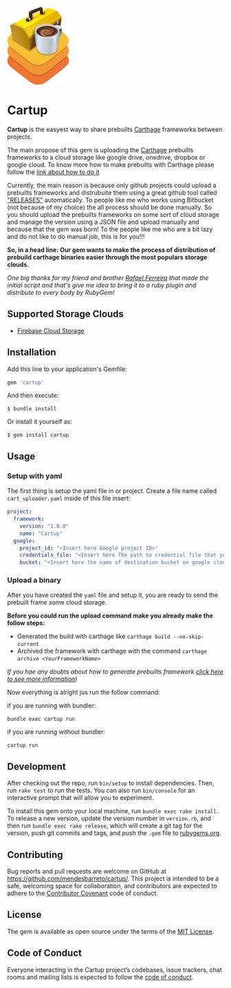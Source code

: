 ![](logo/cartup_logo.png)
# Cartup 

**Cartup** is the easyest way to share prebuilts [Carthage](https://github.com/Carthage/Carthage) frameworks between projects.

The main propose of this gem is uploading the [Carthage](https://github.com/Carthage/Carthage) prebuilts frameworks to a cloud 
storage like google drive, onedrive, dropbox or google cloud. To know more how to make prebuilts with Carthage please follow 
the [link about how to do it](https://github.com/Carthage/Carthage#archive-prebuilt-frameworks-into-one-zip-file) 


Currently, the main reason is because only github projects could upload a prebuilts frameworks and distrubuite
them using a great github tool called ["RELEASES"](https://help.github.com/articles/creating-releases/) automatically. 
To people like me who works using Bitbucket (not because of my choice) the all process should be done manually. So you should
upload the prebuilts frameworks on some sort of cloud storage and manage the version using a JSON file and upload 
manually and because that the gem was born! To the people like me who are a bit lazy and do not like to do manual job, 
this is for you!!! 

**So, in a head line: Our gem wants to make the process of distribution of prebuild carthage binaries easier through the 
most populars storage clouds.**

*One big thanks for my friend and brother [Rafael Ferreira](https://github.com/RafaelPlantard) that made the initial
script and that's give me idea to bring it to a ruby plugin and distribute to every body by RubyGem!* 

## Supported Storage Clouds
* [Firebase Cloud Storage](https://firebase.google.com/docs/storage/?gclid=Cj0KCQiAzfrTBRC_ARIsAJ5ps0uB9qOHR9kDhzlqReNfQlhrRJH7gWwHRCbl-XQRIJEvt9jN6ROPdxQaAohIEALw_wcB)

## Installation

Add this line to your application's Gemfile:

```ruby
gem 'cartup'
```

And then execute:

    $ bundle install

Or install it yourself as:

    $ gem install cartup

## Usage

### Setup with yaml

The first thing is setup the yaml file in or project. 
Create a file name called ```cart_uploader.yaml``` inside of this file insert:

```yaml
project:
  framework:
    version: "1.0.0"
    name: "Cartup"
  google:
    project_id: "<Insert here Google project ID>"
    credentials_file: "<Insert here The path to credential file that you download from firebase>"
    bucket: "<Insert here the name of destination bucket on google cloud>"
```
### Upload a binary

After you have created the ````yaml```` file and setup it, you are ready to send the prebuilt frame
some cloud storage.

**Before you could run the upload command make you already make the follow steps:** 
* Generated the build with carthage like ```carthage build --no-skip-current```
* Archived the framework with carthage with the command ```carthage archive <YourFrameworkName>```

*If you hae any doubts about how to generate prebuilts framework [click here to see more information](https://github.com/Carthage/Carthage#archive-prebuilt-frameworks-into-one-zip-file))*

Now everything is alright jus run the follow command:  

if you are running with bundler:
```
bundle exec cartup run
```

if you are running without bundler:
```
cartup run
```

## Development

After checking out the repo, run `bin/setup` to install dependencies. Then, run `rake test` to run the tests. You can also run `bin/console` for an interactive prompt that will allow you to experiment.

To install this gem onto your local machine, run `bundle exec rake install`. To release a new version, update the version number in `version.rb`, and then run `bundle exec rake release`, which will create a git tag for the version, push git commits and tags, and push the `.gem` file to [rubygems.org](https://rubygems.org).

## Contributing

Bug reports and pull requests are welcome on GitHub at https://github.com/mendesbarreto/cartup/. This project is intended to be a safe, welcoming space for collaboration, and contributors are expected to adhere to the [Contributor Covenant](http://contributor-covenant.org) code of conduct.

## License

The gem is available as open source under the terms of the [MIT License](https://opensource.org/licenses/MIT).

## Code of Conduct

Everyone interacting in the Cartup project’s codebases, issue trackers, chat rooms and mailing lists is expected to follow the [code of conduct](https://github.com/mendesbarreto/cartup/blob/master/CODE_OF_CONDUCT.md).
